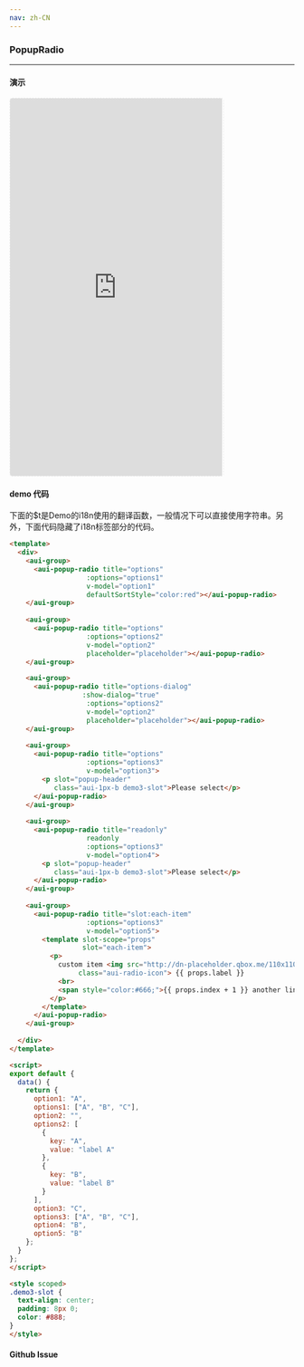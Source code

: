 ```yaml
---
nav: zh-CN
---
```



### PopupRadio

---

#### 演示

 <div style="width:377px;height:667px;display:inline-block;border:1px dashed #ececec;border-radius:5px;overflow:hidden;">
   <iframe src="http://192.9.200.185:50003/aui-m/#/component/popup-radio" width="375" height="667" border="0" frameborder="0"></iframe>
 </div>

#### demo 代码

<p class="tip">下面的$t是Demo的i18n使用的翻译函数，一般情况下可以直接使用字符串。另外，下面代码隐藏了i18n标签部分的代码。</p>

``` html
<template>
  <div>
    <aui-group>
      <aui-popup-radio title="options"
                   :options="options1"
                   v-model="option1"
                   defaultSortStyle="color:red"></aui-popup-radio>
    </aui-group>
  
    <aui-group>
      <aui-popup-radio title="options"
                   :options="options2"
                   v-model="option2"
                   placeholder="placeholder"></aui-popup-radio>
    </aui-group>

    <aui-group>
      <aui-popup-radio title="options-dialog"
                  :show-dialog="true"
                   :options="options2"
                   v-model="option2"
                   placeholder="placeholder"></aui-popup-radio>
    </aui-group>
  
    <aui-group>
      <aui-popup-radio title="options"
                   :options="options3"
                   v-model="option3">
        <p slot="popup-header"
           class="aui-1px-b demo3-slot">Please select</p>
      </aui-popup-radio>
    </aui-group>
  
    <aui-group>
      <aui-popup-radio title="readonly"
                   readonly
                   :options="options3"
                   v-model="option4">
        <p slot="popup-header"
           class="aui-1px-b demo3-slot">Please select</p>
      </aui-popup-radio>
    </aui-group>
  
    <aui-group>
      <aui-popup-radio title="slot:each-item"
                   :options="options3"
                   v-model="option5">
        <template slot-scope="props"
                  slot="each-item">
          <p>
            custom item <img src="http://dn-placeholder.qbox.me/110x110/FF2D55/000"
                 class="aui-radio-icon"> {{ props.label }}
            <br>
            <span style="color:#666;">{{ props.index + 1 }} another line</span>
          </p>
        </template>
      </aui-popup-radio>
    </aui-group>
  
  </div>
</template>

<script>
export default {
  data() {
    return {
      option1: "A",
      options1: ["A", "B", "C"],
      option2: "",
      options2: [
        {
          key: "A",
          value: "label A"
        },
        {
          key: "B",
          value: "label B"
        }
      ],
      option3: "C",
      options3: ["A", "B", "C"],
      option4: "B",
      option5: "B"
    };
  }
};
</script>

<style scoped>
.demo3-slot {
  text-align: center;
  padding: 8px 0;
  color: #888;
}
</style>
```


#### Github Issue